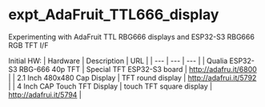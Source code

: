 # expt_AdaFruit_TTL666_display
Experimenting with AdaFruit TTL RBG666 displays and ESP32-S3 RBG666 RGB TFT I/F

Initial HW:
| Hardware | Description | URL |
| --- | --- | --- |
| Qualia ESP32-S3 RBG-666 40p TFT | Special TFT ESP32-S3 board | http://adafru.it/6800 |
| 2.1 Inch 480x480 Cap Display | TFT round display | http://adafrui.it/5792 |
| 4 Inch CAP Touch TFT Display | touch TFT square display | http://adafrui.it/5794 |
